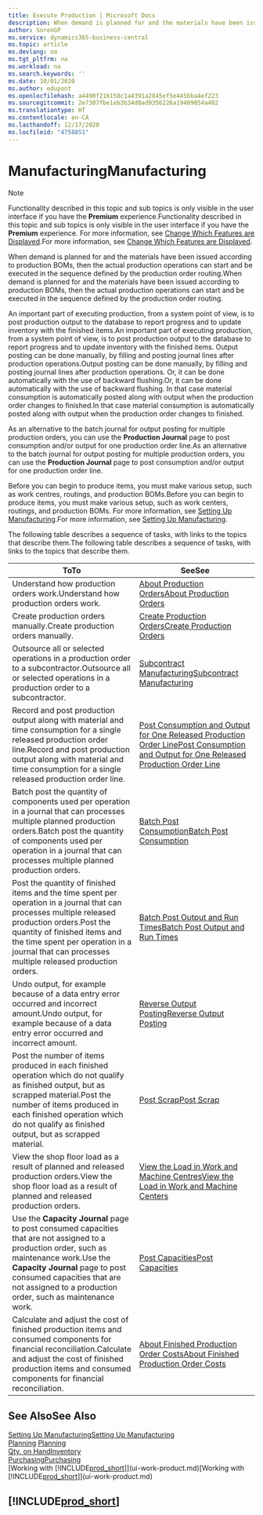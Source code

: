 ```yaml
---
title: Execute Production | Microsoft Docs
description: When demand is planned for and the materials have been issued according to production BOMs, then the actual production operations can start and be executed in the sequence defined by the production order routing.
author: SorenGP
ms.service: dynamics365-business-central
ms.topic: article
ms.devlang: na
ms.tgt_pltfrm: na
ms.workload: na
ms.search.keywords: ''
ms.date: 10/01/2020
ms.author: edupont
ms.openlocfilehash: a4490f216158c1a4391a2845ef5e445bba4ef223
ms.sourcegitcommit: 2e7307fbe1eb3b34d0ad9356226a19409054a402
ms.translationtype: HT
ms.contentlocale: en-CA
ms.lasthandoff: 12/17/2020
ms.locfileid: "4758851"
---
```

# <a name="manufacturing"></a><span data-ttu-id="b1727-103">Manufacturing</span><span class="sxs-lookup"><span data-stu-id="b1727-103">Manufacturing</span></span>
> [!NOTE]
> <span data-ttu-id="b1727-104">Functionality described in this topic and sub topics is only visible in the user interface if you have the **Premium** experience.</span><span class="sxs-lookup"><span data-stu-id="b1727-104">Functionality described in this topic and sub topics is only visible in the user interface if you have the **Premium** experience.</span></span> <span data-ttu-id="b1727-105">For more information, see [Change Which Features are Displayed](ui-experiences.md).</span><span class="sxs-lookup"><span data-stu-id="b1727-105">For more information, see [Change Which Features are Displayed](ui-experiences.md).</span></span>

<span data-ttu-id="b1727-106">When demand is planned for and the materials have been issued according to production BOMs, then the actual production operations can start and be executed in the sequence defined by the production order routing.</span><span class="sxs-lookup"><span data-stu-id="b1727-106">When demand is planned for and the materials have been issued according to production BOMs, then the actual production operations can start and be executed in the sequence defined by the production order routing.</span></span>  

<span data-ttu-id="b1727-107">An important part of executing production, from a system point of view, is to post production output to the database to report progress and to update inventory with the finished items.</span><span class="sxs-lookup"><span data-stu-id="b1727-107">An important part of executing production, from a system point of view, is to post production output to the database to report progress and to update inventory with the finished items.</span></span> <span data-ttu-id="b1727-108">Output posting can be done manually, by filling and posting journal lines after production operations.</span><span class="sxs-lookup"><span data-stu-id="b1727-108">Output posting can be done manually, by filling and posting journal lines after production operations.</span></span> <span data-ttu-id="b1727-109">Or, it can be done automatically with the use of backward flushing.</span><span class="sxs-lookup"><span data-stu-id="b1727-109">Or, it can be done automatically with the use of backward flushing.</span></span> <span data-ttu-id="b1727-110">In that case material consumption is automatically posted along with output when the production order changes to finished.</span><span class="sxs-lookup"><span data-stu-id="b1727-110">In that case material consumption is automatically posted along with output when the production order changes to finished.</span></span>  

<span data-ttu-id="b1727-111">As an alternative to the batch journal for output posting for multiple production orders, you can use the **Production Journal** page to post consumption and/or output for one production order line.</span><span class="sxs-lookup"><span data-stu-id="b1727-111">As an alternative to the batch journal for output posting for multiple production orders, you can use the **Production Journal** page to post consumption and/or output for one production order line.</span></span>

<span data-ttu-id="b1727-112">Before you can begin to produce items, you must make various setup, such as work centres, routings, and production BOMs.</span><span class="sxs-lookup"><span data-stu-id="b1727-112">Before you can begin to produce items, you must make various setup, such as work centers, routings, and production BOMs.</span></span> <span data-ttu-id="b1727-113">For more information, see [Setting Up Manufacturing](production-configure-production-processes.md).</span><span class="sxs-lookup"><span data-stu-id="b1727-113">For more information, see [Setting Up Manufacturing](production-configure-production-processes.md).</span></span>

<span data-ttu-id="b1727-114">The following table describes a sequence of tasks, with links to the topics that describe them.</span><span class="sxs-lookup"><span data-stu-id="b1727-114">The following table describes a sequence of tasks, with links to the topics that describe them.</span></span>   

|<span data-ttu-id="b1727-115">**To**</span><span class="sxs-lookup"><span data-stu-id="b1727-115">**To**</span></span>|<span data-ttu-id="b1727-116">**See**</span><span class="sxs-lookup"><span data-stu-id="b1727-116">**See**</span></span>|  
|------------|-------------|  
|<span data-ttu-id="b1727-117">Understand how production orders work.</span><span class="sxs-lookup"><span data-stu-id="b1727-117">Understand how production orders work.</span></span>|[<span data-ttu-id="b1727-118">About Production Orders</span><span class="sxs-lookup"><span data-stu-id="b1727-118">About Production Orders</span></span>](production-about-production-orders.md)|
|<span data-ttu-id="b1727-119">Create production orders manually.</span><span class="sxs-lookup"><span data-stu-id="b1727-119">Create production orders manually.</span></span>|[<span data-ttu-id="b1727-120">Create Production Orders</span><span class="sxs-lookup"><span data-stu-id="b1727-120">Create Production Orders</span></span>](production-how-to-create-production-orders.md)|
|<span data-ttu-id="b1727-121">Outsource all or selected operations in a production order to a subcontractor.</span><span class="sxs-lookup"><span data-stu-id="b1727-121">Outsource all or selected operations in a production order to a subcontractor.</span></span>|[<span data-ttu-id="b1727-122">Subcontract Manufacturing</span><span class="sxs-lookup"><span data-stu-id="b1727-122">Subcontract Manufacturing</span></span>](production-how-to-subcontract-manufacturing.md)|
|<span data-ttu-id="b1727-123">Record and post production output along with material and time consumption for a single released production order line.</span><span class="sxs-lookup"><span data-stu-id="b1727-123">Record and post production output along with material and time consumption for a single released production order line.</span></span>|[<span data-ttu-id="b1727-124">Post Consumption and Output for One Released Production Order Line</span><span class="sxs-lookup"><span data-stu-id="b1727-124">Post Consumption and Output for One Released Production Order Line</span></span>](production-how-to-register-consumption-and-output.md)|  
|<span data-ttu-id="b1727-125">Batch post the quantity of components used per operation in a journal that can processes multiple planned production orders.</span><span class="sxs-lookup"><span data-stu-id="b1727-125">Batch post the quantity of components used per operation in a journal that can processes multiple planned production orders.</span></span>|[<span data-ttu-id="b1727-126">Batch Post Consumption</span><span class="sxs-lookup"><span data-stu-id="b1727-126">Batch Post Consumption</span></span>](production-how-to-post-consumption.md)|
|<span data-ttu-id="b1727-127">Post the quantity of finished items and the time spent per operation in a journal that can processes multiple released production orders.</span><span class="sxs-lookup"><span data-stu-id="b1727-127">Post the quantity of finished items and the time spent per operation in a journal that can processes multiple released production orders.</span></span>|[<span data-ttu-id="b1727-128">Batch Post Output and Run Times</span><span class="sxs-lookup"><span data-stu-id="b1727-128">Batch Post Output and Run Times</span></span>](production-how-to-post-output-quantity.md)|
|<span data-ttu-id="b1727-129">Undo output, for example because of a data entry error occurred and incorrect amount.</span><span class="sxs-lookup"><span data-stu-id="b1727-129">Undo output, for example because of a data entry error occurred and incorrect amount.</span></span>  |[<span data-ttu-id="b1727-130">Reverse Output Posting</span><span class="sxs-lookup"><span data-stu-id="b1727-130">Reverse Output Posting</span></span>](production-how-to-reverse-output-posting.md)|  
|<span data-ttu-id="b1727-131">Post the number of items produced in each finished operation which do not qualify as finished output, but as scrapped material.</span><span class="sxs-lookup"><span data-stu-id="b1727-131">Post the number of items produced in each finished operation which do not qualify as finished output, but as scrapped material.</span></span>|[<span data-ttu-id="b1727-132">Post Scrap</span><span class="sxs-lookup"><span data-stu-id="b1727-132">Post Scrap</span></span>](production-how-to-post-scrap.md)|
|<span data-ttu-id="b1727-133">View the shop floor load as a result of planned and released production orders.</span><span class="sxs-lookup"><span data-stu-id="b1727-133">View the shop floor load as a result of planned and released production orders.</span></span>|[<span data-ttu-id="b1727-134">View the Load in Work and Machine Centres</span><span class="sxs-lookup"><span data-stu-id="b1727-134">View the Load in Work and Machine Centers</span></span>](production-how-to-view-the-load-on-work-centers.md)|      
|<span data-ttu-id="b1727-135">Use the **Capacity Journal** page to post consumed capacities that are not assigned to a production order, such as maintenance work.</span><span class="sxs-lookup"><span data-stu-id="b1727-135">Use the **Capacity Journal** page to post consumed capacities that are not assigned to a production order, such as maintenance work.</span></span>|[<span data-ttu-id="b1727-136">Post Capacities</span><span class="sxs-lookup"><span data-stu-id="b1727-136">Post Capacities</span></span>](production-how-to-post-capacities.md)|  
|<span data-ttu-id="b1727-137">Calculate and adjust the cost of finished production items and consumed components for financial reconciliation.</span><span class="sxs-lookup"><span data-stu-id="b1727-137">Calculate and adjust the cost of finished production items and consumed components for financial reconciliation.</span></span>|[<span data-ttu-id="b1727-138">About Finished Production Order Costs</span><span class="sxs-lookup"><span data-stu-id="b1727-138">About Finished Production Order Costs</span></span>](finance-about-finished-production-order-costs.md)|  

## <a name="see-also"></a><span data-ttu-id="b1727-139">See Also</span><span class="sxs-lookup"><span data-stu-id="b1727-139">See Also</span></span>  
[<span data-ttu-id="b1727-140">Setting Up Manufacturing</span><span class="sxs-lookup"><span data-stu-id="b1727-140">Setting Up Manufacturing</span></span>](production-configure-production-processes.md)  
<span data-ttu-id="b1727-141">[Planning](production-planning.md)    </span><span class="sxs-lookup"><span data-stu-id="b1727-141">[Planning](production-planning.md)    </span></span>  
[<span data-ttu-id="b1727-142">Qty. on Hand</span><span class="sxs-lookup"><span data-stu-id="b1727-142">Inventory</span></span>](inventory-manage-inventory.md)  
[<span data-ttu-id="b1727-143">Purchasing</span><span class="sxs-lookup"><span data-stu-id="b1727-143">Purchasing</span></span>](purchasing-manage-purchasing.md)  
<span data-ttu-id="b1727-144">[Working with [!INCLUDE[prod_short](includes/prod_short.md)]](ui-work-product.md)</span><span class="sxs-lookup"><span data-stu-id="b1727-144">[Working with [!INCLUDE[prod_short](includes/prod_short.md)]](ui-work-product.md)</span></span>

## [!INCLUDE[prod_short](includes/free_trial_md.md)]  
